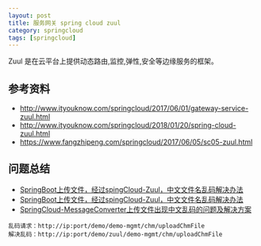 ```yaml
---
layout: post
title: 服务网关 spring cloud zuul 
category: springcloud
tags: [springcloud]
---
```


Zuul 是在云平台上提供动态路由,监控,弹性,安全等边缘服务的框架。

## 参考资料
- http://www.ityouknow.com/springcloud/2017/06/01/gateway-service-zuul.html  
- http://www.ityouknow.com/springcloud/2018/01/20/spring-cloud-zuul.html  
- https://www.fangzhipeng.com/springcloud/2017/06/05/sc05-zuul.html



## 问题总结
- [SpringBoot上传文件，经过spingCloud-Zuul，中文文件名乱码解决办法](https://www.cnblogs.com/zincredible/p/9268783.html)
- [SpringBoot上传文件，经过spingCloud-Zuul，中文文件名乱码解决办法](https://blog.csdn.net/arjg30483/article/details/102325007)
- [SpringCloud-MessageConverter上传文件出现中文乱码的问题及解决方案](https://blog.csdn.net/qq_38927057/article/details/81209421)
```
乱码请求：http://ip:port/demo/demo-mgmt/chm/uploadChmFile 
解决乱码：http://ip:port/demo/zuul/demo-mgmt/chm/uploadChmFile
```